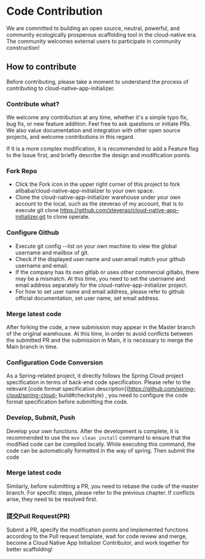# Code Contribution
We are committed to building an open source, neutral, powerful, and community ecologically prosperous scaffolding tool in the cloud-native era. The community welcomes external users to participate in community construction!

## How to contribute
Before contributing, please take a moment to understand the process of contributing to cloud-native-app-initializer.

### Contribute what?
We welcome any contribution at any time, whether it's a simple typo fix, bug fix, or new feature addition. Feel free to ask questions or initiate PRs. We also value documentation and integration with other open source projects, and welcome contributions in this regard.

If it is a more complex modification, it is recommended to add a Feature flag to the Issue first, and briefly describe the design and modification points.

### Fork Repo
* Click the Fork icon in the upper right corner of this project to fork alibaba/cloud-native-app-initializer to your own space.
* Clone the cloud-native-app-initializer warehouse under your own account to the local, such as the steverao of my account, that is to execute git clone https://github.com/steverao/cloud-native-app-initializer.git to clone operate.

### Configure Github
* Execute git config --list on your own machine to view the global username and mailbox of git.
* Check if the displayed user.name and user.email match your github username and email.
* If the company has its own gitlab or uses other commercial gitlabs, there may be a mismatch. At this time, you need to set the username and email address separately for the cloud-native-app-initializer project.
* For how to set user name and email address, please refer to github official documentation, set user name, set email address.

### Merge latest code
After forking the code, a new submission may appear in the Master branch of the original warehouse. At this time, in order to avoid conflicts between the submitted PR and the submission in Main, it is necessary to merge the Main branch in time.

### Configuration Code Conversion
As a Spring-related project, it directly follows the Spring Cloud project specification in terms of back-end code specification. Please refer to the relevant [code format specification description](https://github.com/spring-cloud/spring-cloud- build#checkstyle) , you need to configure the code format specification before submitting the code.

### Develop, Submit, Push
Develop your own functions. After the development is complete, it is recommended to use the `mvn clean install` command to ensure that the modified code can be compiled locally. While executing this command, the code can be automatically formatted in the way of spring. Then submit the code

### Merge latest code
Similarly, before submitting a PR, you need to rebase the code of the master branch. For specific steps, please refer to the previous chapter.
If conflicts arise, they need to be resolved first.

### 提交Pull Request(PR)
Submit a PR, specify the modification points and implemented functions according to the Pull request template, wait for code review and merge, become a Cloud Native App Initializer Contributor, and work together for better scaffolding!

